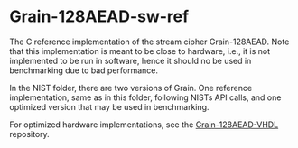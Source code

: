# Grain-128AEAD-sw-ref
The C reference implementation of the stream cipher Grain-128AEAD.
Note that this implementation is meant to be close to hardware, i.e., it is not implemented to be run in software, hence it should no be used in benchmarking due to bad performance.

In the NIST folder, there are two versions of Grain. One reference implementation, same as in this folder, following NISTs API calls, and one optimized version that may be used in benchmarking.

For optimized hardware implementations, see the [Grain-128AEAD-VHDL](https://github.com/Noxet/Grain-128AEAD-VHDL) repository.
